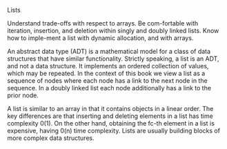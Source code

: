 Lists

Understand trade-offs with respect to arrays. Be com-fortable with iteration, insertion, and deletion within singly and doubly linked lists. Know how to imple-ment a list with dynamic allocation, and with arrays.

An abstract data type (ADT) is a mathematical model for a class of data structures that have similar functionality. Strictly speaking, a list is an ADT, and not a data structure. It implements an ordered collection of values, which may be repeated. In the context of this book we view a list as a sequence of nodes where each node has a link to the next node in the sequence. In a doubly linked list each node additionally has a link to the prior node.

A list is similar to an array in that it contains objects in a linear order. The key differences are that inserting and deleting elements in a list has time complexity 0(1). On the other hand, obtaining the fc-th element in a list is expensive, having 0(n) time complexity. Lists are usually building blocks of more complex data structures.
